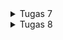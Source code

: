 <details>
<summary>Tugas 7</summary>

# Apa perbedaan utama antara stateless dan stateful widget dalam konteks pengembangan aplikasi Flutter?

**statelessWidget** adalah widget yang tidak dapat berubah sepanjang siklus hidupnya
**statefullWidget** adalah widget yang dapat berubah selama aplikasi berjalan dan memiliki state yang terait dengannya

# Sebutkan seluruh widget yang kamu gunakan untuk menyelesaikan tugas ini dan jelaskan fungsinya masing-masing.

- **MyApp (main.dart)**
root widget aplikasi yang mewakili seluruh aplikasi. Ini adalah bagian utama dari aplikasi yang diinisialisasi dalam fungsi main().
Mengatur tema dan konfigurasi aplikasi.

- **Scaffold (menu.dart)**
kerangka aplikasi yang menyediakan struktur umum, termasuk AppBar dan halaman.
Anda mengatur judul aplikasi di dalam AppBar.

- **SingleChildScrollView (menu.dart)**
widget yang memungkinkan isi halaman untuk discroll ketika diperlukan dan bisa membungkus seluruh konten aplikasi.

- **Padding (menu.dart)**
Padding digunakan untuk menambahkan padding ke dalam widget untuk mengatur jarak dari tepi halaman.

- **Column (menu.dart)**
Column digunakan untuk menampilkan children secara vertikal di app ini saya menggabungkan konten aplikasi dalam Column untuk menjadikannya tampilan vertikal.

- **GridView.count (menu.dart)**
untuk membuat grid layout yang berisi tombol-tombol.

- **ShopCard (menu.dart)**
widget yang saya buat sendiri untuk merepresentasikan setiap tombol.

- **InkWell (menu.dart)**
untuk memberikan respons ketika tombol ditekan. saya mengimplementasikan onTap di sini untuk menampilkan SnackBar saat tombol ditekan.

- **SnackBar (menu.dart)**
untuk menampilkan pesan interaktif yang muncul sementara di bagian bawah layar, saya menggunakannya untuk menampilkan pesan yang sesuai saat tombol ditekan.
# Jelaskan bagaimana cara kamu mengimplementasikan checklist di atas secara step-by-step (bukan hanya sekadar mengikuti tutorial)
- tulis flutter create stock_mates diterminal
- tulis cd stock_mates diterminal
- tulis flutter run di terminal
- tulis flutter run -d chrome di terminal
- buat file menu dart dan import import 'package:flutter/material.dart';
- perbaiki struktur code di main.dart seperti ini
```
import 'package:flutter/material.dart';
import 'package:stock_mates/menu.dart';

void main() {
  runApp(const MyApp());
}

class MyApp extends StatelessWidget {
  const MyApp({super.key});

  // This widget is the root of your application.
  @override
  Widget build(BuildContext context) {
    return MaterialApp(
      title: 'Flutter Demo',
      theme: ThemeData(
        colorScheme: ColorScheme.fromSeed(seedColor: Colors.indigo),
        useMaterial3: true,
      ),
      home: MyHomePage(),
    );
  }
}
```
- perbaiki struktur code di menu.dart seperti ini (notes : saya menambah cardColor untuk bonus )
```
import 'package:flutter/material.dart';

class ShopItem {
  final String name;
  final IconData icon;
  final Color cardColor;

  ShopItem(this.name, this.icon, this.cardColor);
}

class MyHomePage extends StatelessWidget {
  MyHomePage({Key? key}) : super(key: key);

  final List<ShopItem> items = [
    ShopItem("Lihat Item", Icons.checklist, Colors.indigo), // Warna sesuai dengan preferensi Anda
    ShopItem("Tambah Item", Icons.add_shopping_cart, Colors.green), // Warna sesuai dengan preferensi Anda
    ShopItem("Logout", Icons.logout, Colors.red), // Warna sesuai dengan preferensi Anda
  ];


  // This widget is the home page of your application. It is stateful, meaning
  // that it has a State object (defined below) that contains fields that affect
  // how it looks.

  // This class is the configuration for the state. It holds the values (in this
  // case the title) provided by the parent (in this case the App widget) and
  // used by the build method of the State. Fields in a Widget subclass are
  // always marked "final".
  @override
    Widget build(BuildContext context) {
        return Scaffold(
      appBar: AppBar(
        title: const Text(
          'Stock mates',
        ),
      ),
      body: SingleChildScrollView(
        // Widget wrapper yang dapat discroll
        child: Padding(
          padding: const EdgeInsets.all(10.0), // Set padding dari halaman
          child: Column(
            // Widget untuk menampilkan children secara vertikal
            children: <Widget>[
              const Padding(
                padding: EdgeInsets.only(top: 10.0, bottom: 10.0),
                // Widget Text untuk menampilkan tulisan dengan alignment center dan style yang sesuai
                child: Text(
                  'StockMates Shop', // Text yang menandakan toko
                  textAlign: TextAlign.center,
                  style: TextStyle(
                    fontSize: 30,
                    fontWeight: FontWeight.bold,
                  ),
                ),
              ),
              // Grid layout
              GridView.count(
                // Container pada card kita.
                primary: true,
                padding: const EdgeInsets.all(20),
                crossAxisSpacing: 10,
                mainAxisSpacing: 10,
                crossAxisCount: 3,
                shrinkWrap: true,
                children: items.map((ShopItem item) {
                  // Iterasi untuk setiap item
                  return ShopCard(item, item.cardColor);
                }).toList(),
              ),
            ],
          ),
        ),
      ),
    );
  }
}

class ShopCard extends StatelessWidget {
  final ShopItem item;
  final Color cardColor;

  const ShopCard(this.item, this.cardColor, {super.key}); // Constructor

  @override
  Widget build(BuildContext context) {
    return Material(
      color: cardColor,
      child: InkWell(
        // Area responsive terhadap sentuhan
        onTap: () {
          // Memunculkan SnackBar ketika diklik
          ScaffoldMessenger.of(context)
            ..hideCurrentSnackBar()
            ..showSnackBar(SnackBar(
                content: Text("Kamu telah menekan tombol ${item.name}")));
        },
        child: Container(
          // Container untuk menyimpan Icon dan Text
          padding: const EdgeInsets.all(8),
          child: Center(
            child: Column(
              mainAxisAlignment: MainAxisAlignment.center,
              children: [
                Icon(
                  item.icon,
                  color: Colors.white,
                  size: 30.0,
                ),
                const Padding(padding: EdgeInsets.all(3)),
                Text(
                  item.name,
                  textAlign: TextAlign.center,
                  style: const TextStyle(color: Colors.white),
                ),
              ],
            ),
          ),
        ),
      ),
    );
  }
}
```

- tugas selesai dan lakukan git add . , git commit -m "selesai" , git push origin master
# sudah mengerjakan bonus dengan pemberian warna yg berbeda

</details>

<details>
<summary>Tugas 8</summary>

# Jelaskan perbedaan antara Navigator.push() dan Navigator.pushReplacement(), disertai dengan contoh mengenai penggunaan kedua metode tersebut yang tepat!

## Navigator.push()
1. menambahkan layar baru ke tumpukan navigasi.
2. dapat menggunakan metode Navigator.pop() untuk kembali ke layar sebelumnya 
```
Navigator.push(
  context,
  MaterialPageRoute(builder: (context) => SecondScreen()),
);
```
## Navigator.pushReplacement()
1. menggantikan layar saat ini dalam tumpukan navigasi dengan layar baru.Hal ini berarti, layar yang baru ditumpuk ke atas layar yang saat ni ditampilkan, dan layar yang saat ini hilang dari tumpukan
2. tidak bisa kembali ke layar sebelumnya yang berarti metode Navigator.pop() tidak berfungsi 
```
Navigator.pushReplacement(
  context,
  MaterialPageRoute(builder: (context) => SecondScreen()),
);
```
# Jelaskan masing-masing layout widget pada Flutter dan konteks penggunaannya masing-masing!

## Single-child layout widgets
**Align**
Widget Align digunakan untuk mengatur tata letak widget child dalam container dengan presisi berdasarkan Alignment yang ditentukan. 
```
Align(
  alignment: Alignment.center,
  child: Text('Tengah'),
)
```
**AspectRatio**
Widget AspectRatio digunakan untuk mengatur perbandingan aspek widget child. Ini berguna dalam situasi seperti menampilkan gambar dengan perbandingan aspek tertentu. 

```
AspectRatio(
  aspectRatio: 16/9,
  child: Image.asset('gambar.jpg'),
)
```
**Baseline**
Widget Baseline digunakan untuk mengatur widget child berdasarkan garis dasar teks tertentu. Ini berguna saat ingin menyelaraskan teks dalam baris yang berbeda. 
```
Baseline(
  baseline: 18.0,
  baselineType: TextBaseline.alphabetic,
  child: Text('Teks di Dasar'),
)
```
**Center**
Widget Center digunakan untuk secara sederhana menempatkan widget child di tengah container. 
```
Center(
  child: Text('Tengahkan Teks'),
)
```
**ConstrainedBox**
Widget ConstrainedBox digunakan untuk membatasi ukuran widget child dengan batasan yang ditentukan. Ini berguna saat ingin membatasi ukuran widget.
```
ConstrainedBox(
  constraints: BoxConstraints(
    maxWidth: 200,
    maxHeight: 100,
  ),
  child: Text('Teks Terbatas'),
)

```
**Container**
Widget Container digunakan untuk mengelompokkan widget dengan dekorasi tertentu seperti warna latar belakang, batasan, atau jarak. 
```
Container(
  color: Colors.blue,
  width: 100,
  height: 100,
  child: Text('Kotak di dalam Container'),
)

```
**CustomSingleChildLayout**
Widget CustomSingleChildLayout berguna untuk membuat tata letak yang disesuaikan dengan tata letak satu child. 
**Expanded**
Widget Expanded digunakan untuk mengisi ruang kosong dalam widget parent dengan widget child. Ini berguna dalam kasus widget kolom atau baris.
```
Row(
  children: [
    Expanded(
      child: Text('Kiri'),
    ),
    Expanded(
      child: Text('Kanan'),
    ),
  ],
)

```
**FittedBox**
Widget FittedBox mengatur widget child dalam kotak yang diberikan dengan mempertahankan perbandingan aspek child. 
```
FittedBox(
  fit: BoxFit.cover,
  child: Image.asset('gambar.jpg'),
)

```
**FractionallySizedBox**
Widget FractionallySizedBox digunakan untuk mengatur ukuran widget child dalam fraksi dari ukuran parent. 
```
FractionallySizedBox(
  widthFactor: 0.5,
  heightFactor: 0.3,
  child: Container(color: Colors.green),
)

```
**IntrinsicHeight**
Widget IntrinsicHeight digunakan untuk memaksa tinggi widget child sesuai dengan tinggi terbesar dari semua widget child di dalamnya. 
```
IntrinsicHeight(
  child: Column(
    children: [
      Text('Teks 1'),
      Text('Teks 2 yang lebih panjang'),
      Text('Teks 3'),
    ],
  ),
)
```
**IntrinsicWidth**
Widget IntrinsicWidth bekerja dengan prinsip yang sama seperti IntrinsicHeight, tetapi untuk lebar. 
**LimitedBox**
Widget LimitedBox digunakan untuk membatasi ukuran widget child ke ukuran tertentu.
```
LimitedBox(
  maxHeight: 100,
  child: Text('Teks Terbatas'),
)
```
**Offstage**
Widget Offstage digunakan untuk menyembunyikan widget child secara efisien tanpa membebani layout. Ini berguna untuk menonaktifkan widget sementara tanpa menghapusnya dari pohon widget. 
```
Offstage(
  offstage: true, // Atur ke false untuk menampilkan widget
  child: Text('Teks Tersembunyi'),
)
```
**OverflowBox**
Widget OverflowBox memungkinkan widget child untuk melebihi batas widget parent tanpa mengubah ukuran parentnya. Ini berguna saat  ingin membuat efek seperti teks yang meluber dari kotaknya.
```
OverflowBox(
  maxHeight: 100,
  maxWidth: 100,
  child: Text('Teks yang Terlalu Besar'),
)
```
**Padding**
Widget Padding digunakan untuk menambahkan ruang kosong (padding) di sekeliling widget child.
```
Padding(
  padding: EdgeInsets.all(16.0),
  child: Text('Teks dengan Padding'),
)
```
**SizedBox**
Widget SizedBox digunakan untuk mengatur ukuran widget child ke ukuran tertentu, baik tinggi maupun lebar. 
```
SizedBox(
  width: 100,
  height: 50,
  child: Container(color: Colors.red),
)
```
**SizedOverflowBox**
Widget SizedOverflowBox bekerja seperti OverflowBox, tetapi dapat menentukan ukuran yang tepat untuk widget parent. Ini berguna saat ingin mengontrol ukuran widget parent dan mengizinkan widget child meluber. 
```
SizedOverflowBox(
  size: Size(100, 100),
  child: Text('Teks yang Terlalu Besar'),
)
```
**Transform**
Widget Transform digunakan untuk mengubah atau memutar widget child. Ini memungkinkan untuk melakukan transformasi seperti rotasi, skalasi, atau pemindahan.
```
Transform.rotate(
  angle: 45 * math.pi / 180, // Rotasi 45 derajat
  child: Text('Teks Terputar'),
)
```

## Multi-child layout widgets
**Column**
Digunakan untuk mengatur widget dalam satu kolom vertikal 
```
Column(
  children: <Widget>[
    Text('Widget 1'),
    Text('Widget 2'),
    Text('Widget 3'),
  ],
)
```
**CustomMultiChildLayout**
Digunakan untuk mengatur tata letak dengan kontrol penuha tas posisi anak-anaknya.
```
CustomMultiChildLayout(
  delegate: MyDelegate(),
  children: <Widget>[
    LayoutId(
      id: MyId.child1,
      child: Text('Child 1'),
    ),
    LayoutId(
      id: MyId.child2,
      child: Text('Child 2'),
    ),
  ],
)
```
**Flow**
Digunakan untuk mengatur widget dalam tanpa memperhatikan dimensi anak-anak
```
Flow(
  delegate: MyFlowDelegate(),
  children: <Widget>[
    Container(width: 100, height: 100, color: Colors.blue),
    Container(width: 50, height: 50, color: Colors.red),
    Container(width: 80, height: 80, color: Colors.green),
  ],
)
```
**GridView**
Mengatur widget dalam bentuk grid dengan berbagai opsi.
```
GridView.count(
  crossAxisCount: 2, // Jumlah kolom
  children: <Widget>[
    Text('Item 1'),
    Text('Item 2'),
    Text('Item 3'),
  ],
)
```
**IndexedStack**
Menunjukkan hanya satu anak pada suatu waktu berdasarkan indeksnya.Berguna untuk tata letak yang berbeda saat tampilan berubah.
```
IndexedStack(
  index: 0, // Indeks anak yang ditampilkan
  children: <Widget>[
    Text('Page 1'),
    Text('Page 2'),
    Text('Page 3'),
  ],
)
```
**LayoutBuilder**
Memungkinkan anda membuat tata letak yang responsif dengan mengakses informasi tentang batasan yang diberikan oleh parent widget.
```
LayoutBuilder(
  builder: (context, constraints) {
    return Text('Lebar: ${constraints.maxWidth}, Tinggi: ${constraints.maxHeight}');
  },
)
```
**ListBody**
Mengatur widget dalam satu kolom vertikal dengan beberapa aturan tata letak tambahan.
```
ListBody(
  children: <Widget>[
    Text('Item 1'),
    Text('Item 2'),
    Text('Item 3'),
  ],
)
```
**ListView**
Membungkus daftar widget dalam tampilan berulir yang dapat di-scroll.
```
ListView(
  children: <Widget>[
    ListTile(title: Text('Item 1')),
    ListTile(title: Text('Item 2')),
    ListTile(title: Text('Item 3')),
  ],
)
```
**Row**
Digunakan untuk mengatur widget dalam satu baris horizontal.
```Row(
  children: <Widget>[
    Text('Widget 1'),
    Text('Widget 2'),
    Text('Widget 3'),
  ],
)
```
**Stack**
memungkinkan menumpuk anak-anak dalam tumpukan dengan kontrol atas tumpukan dan posisi mereka.
```
Stack(
  children: <Widget>[
    Container(color: Colors.blue, height: 100, width: 100),
    Container(color: Colors.red, height: 50, width: 50),
  ],
)
```
**Table**
Mengatur data dalam bentuk tabel dengan baris dan kolom. Berguna untuk menampilkan data yang terstruktur.
```
Table(
  children: <TableRow>[
    TableRow(
      children: <Widget>[
        Text('Nama'),
        Text('Usia'),
      ],
    ),
    TableRow(
      children: <Widget>[
        Text('John'),
        Text('30'),
      ],
    ),
    TableRow(
      children: <Widget>[
        Text('Alice'),
        Text('25'),
      ],
    ),
  ],
)
```
**Wrap**
Mengatur widget dalam baris horizontal atau vertikal, melingkar jika melebihi lebar atau tinggi yang tersedia.
```Wrap(
  children: <Widget>[
    Chip(label: Text('Tag 1')),
    Chip(label: Text('Tag 2')),
    Chip(label: Text('Tag 3')),
  ],
)
```
## Silver Widgets
**CupertinoSliverNavigationBar**
Memberikan tampilan navigasi bergaya iOS dengan efek tersembunyi saat menggulir.
**CustomScrollView**
Digunakan untuk membuat tampilan berulir yang kompleks dengan menggabungkan berbagai sliver widgets.
**SliverAppBar**
Mengontrol elemen app bar dengan efek tersembunyi saat menggulir pada tampilan berulir.
```
CustomScrollView(
  slivers: <Widget>[
    SliverAppBar(
      title: Text('My App Bar'),
      expandedHeight: 200,
      flexibleSpace: Image.network('https://example.com/image.jpg', fit: BoxFit.cover),
    ),
  ],
)
```
**SliverChildBuilderDelegate**
Membuat daftar elemen yang berasal dari generator fungsi builder.
```
SliverList(
  delegate: SliverChildBuilderDelegate((context, index) {
    return ListTile(title: Text('Item $index'));
  }),
)
```
**SliverChildListDelegate**
Membuat daftar elemen yang berasal dari daftar widget yang diberikan.
```
SliverList(
  delegate: SliverChildListDelegate([
    ListTile(title: Text('Item 1')),
    ListTile(title: Text('Item 2')),
    ListTile(title: Text('Item 3')),
  ]),
)
```
**SliverGrid**
Mengorganisir elemen-elemen dalam bentuk grid di dalam CustomScrollView.
```
SliverGrid(
  gridDelegate: SliverGridDelegateWithFixedCrossAxisCount(
    crossAxisCount: 2, // Jumlah kolom
  ),
  delegate: SliverChildBuilderDelegate((context, index) {
    return Container(color: Colors.blue);
  }),
)
```
**SliverList**
Membuat daftar elemen dalam CustomScrollView.
```SliverList(
  delegate: SliverChildBuilderDelegate((context, index) {
    return ListTile(title: Text('Item $index'));
  }),
)
```
**SliverPadding**
Menambahkan jarak antara elemen-elemen dalam CustomScrollView.
```
SliverPadding(
  padding: EdgeInsets.all(16.0),
  sliver: SliverList(
    delegate: SliverChildBuilderDelegate((context, index) {
      return ListTile(title: Text('Item $index'));
    }),
  ),
)
```
**SliverPersistentHeader**
Membuat header yang tetap di atas saat menggulir dalam CustomScrollView.
```
SliverPersistentHeader(
  pinned: true, // Header akan tetap ada saat digulir
  delegate: MyHeaderDelegate(),
)
```
**SliverToBoxAdapter**
Mengubah widget non-sliver menjadi sliver untuk dimasukkan ke dalam CustomScrollView.
```
SliverToBoxAdapter(
  child: Container(
    height: 200,
    color: Colors.blue,
  ),
)
```

# Sebutkan apa saja elemen input pada form yang kamu pakai pada tugas kali ini dan jelaskan mengapa kamu menggunakan elemen input tersebut!
1. **TextFormField untuk Nama Produk**
- Digunakan untuk menginputkan nama produk.
- Digunakan sebagai name dalam objek Stock.
- Validation digunakan untuk memastikan bahwa input tidak boleh kosong.
  
2. **TextFormField untuk Harga**
- Digunakan untuk menginputkan harga produk.
- Digunakan sebagai price dalam objek Stock.
- Validation digunakan untuk memastikan bahwa input tidak boleh kosong dan harus berupa angka.


3. **TextFormField untuk Jumlah**
Digunakan untuk menginputkan jumlah produk*
Digunakan sebagai amount dalam objek Stock.
Validation digunakan untuk memastikan bahwa input tidak boleh kosong dan harus berupa angka.
TextFormField untuk Deskripsi:

4. **Digunakan untuk menginputkan deskripsi produk**
- Digunakan untuk menginputkan deskripsi produk.
- Digunakan sebagai description dalam objek Stock.
- Validation digunakan untuk memastikan bahwa input tidak boleh kosong.

# Bagaimana penerapan clean architecture pada aplikasi Flutter?**
1. **Tentukan Struktur Proyek**
Bagi proyek menjadi beberapa modul atau paket yang mewakili berbagai lapisan clean architecture seperti Domain, Data, dan Presentation.
2. **Lapisan Domain**
Berisi entitas (Mewakili objek bisnis inti aplikasi), use cases (Mendefinisikan logika bisnis dan operasi yang terkait dengan aplikasi), dan abstraksi repository (Menggambarkan abstraksi untuk mengakses data dan sumber daya eksternal).
3. **Lapisan Data**
Lapisan ini bertanggung jawab atas implementasi concrete dari repository yang didefinisikan di lapisan domain dan berisi implementasi sumber data eksternal seperti API, database, atau penyimpanan lokal.
4. **Lapisan Presentation**
Lapisa yang bertanggung jawab atas semua hal terkait tampilan dan interaksi pengguna. Termasuk widget UI, Logika presentasi, dan manajemen state (dapat menggunakan arsitektur seperti Bloc,Provider, atau MobX).
5. **Dependency Injection (DI)**
Dependency Injection digunakan untuk memasukkan dependensi ke dalam kelas yang kita punya.
6. **Testability**
7. unit test untuk logika bisnis (use cases) dan gunakan framework pengujian untuk menguji widget dan komponen UI.
8. **Management State**
penggunaan manajemen state untuk mengisolasi logika presentasi dan memastikan tampilan tetap bersih.
9.  **Model View Presenter (MVP) atau Model View ViewModel (MVVM)**
Mempertimbangkan penggunaan pola arsitektur ini untuk memisahkan tampilan dari logika aplikasi.
10. **UI terpisah dari bisnis logic**
tampilan hanya untuk menampilkan data dan merespons input, sedagkan logika bisnis ada di lapisan yang lebih dalam.
11. **Handling Error**
menangani error dan memberikan alert ke pengguna.
12. **Routing dan Navigasi**
Mengatur navigasi.

# Jelaskan bagaimana cara kamu mengimplementasikan checklist di atas secara step-by-step! (bukan hanya sekadar mengikuti tutorial)
1. membuat file baru dengan nama stockmates_form.dart di direktori lib/screens dan menambahkan kode berikut di dalam file tersebut:
```
import 'package:flutter/material.dart';
import 'package:stock_mates/widgets/left_drawer.dart';
import 'package:stock_mates/screens/menu.dart';
import 'package:stock_mates/screens/daftarlist.dart';
import 'package:stock_mates/models/stockmates_model.dart';

class ShopFormPage extends StatefulWidget {
  const ShopFormPage({super.key});

  @override
  State<ShopFormPage> createState() => _ShopFormPageState();
}

class _ShopFormPageState extends State<ShopFormPage> {
  final _formKey = GlobalKey<FormState>();
  String _name = "";
  int _price = 0;
  int _amount = 0;
  String _description = "";
  @override
  Widget build(BuildContext context) {
    return Scaffold(
      appBar: AppBar(
        title: const Center(
          child: Text(
            'Form Tambah Produk',
          ),
        ),
        backgroundColor: Colors.indigo,
        foregroundColor: Colors.white,
      ),
      endDrawer: const LeftDrawer(),
      body: Form(
        key: _formKey,
        child: SingleChildScrollView(
          child:Column(
            crossAxisAlignment: CrossAxisAlignment.start,
            children: [
              Padding(
                padding: const EdgeInsets.all(8.0),
                child: TextFormField(
                  decoration: InputDecoration(
                    hintText: "Nama Produk",
                    labelText: "Nama Produk",
                    border: OutlineInputBorder(
                      borderRadius: BorderRadius.circular(5.0),
                    ),
                  ),
                  onChanged: (String? value) {
                    setState(() {
                      _name = value!;
                    });
                  },
                  validator: (String? value) {
                    if (value == null || value.isEmpty) {
                      return "Nama Produk tidak boleh kosong!";
                    }
                    return null;
                  },
                ),
              ),
              Padding(
                padding: const EdgeInsets.all(8.0),
                child: TextFormField(
                  decoration: InputDecoration(
                    hintText: "Harga",
                    labelText: "Harga",
                    border: OutlineInputBorder(
                      borderRadius: BorderRadius.circular(5.0),
                    ),
                  ),
                  onChanged: (String? value) {
                    setState(() {
                      _price = int.parse(value!);
                    });
                  },
                  validator: (String? value) {
                    if (value == null || value.isEmpty) {
                      return "Harga tidak boleh kosong!";
                    }
                    if (int.tryParse(value) == null) {
                      return "Harga harus berupa angka!";
                    }
                    return null;
                  },
                ),
              ),
              Padding(
                padding: const EdgeInsets.all(8.0),
                child: TextFormField(
                  decoration: InputDecoration(
                    hintText: "Jumlah",
                    labelText: "Jumlah",
                    border: OutlineInputBorder(
                      borderRadius: BorderRadius.circular(5.0),
                    ),
                  ),
                  onChanged: (String? value) {
                    setState(() {
                      _amount = int.parse(value!);
                    });
                  },
                  validator: (String? value) {
                    if (value == null || value.isEmpty) {
                      return "Jumlah tidak boleh kosong!";
                    }
                    if (int.tryParse(value) == null) {
                      return "Jumlah harus berupa angka!";
                    }
                    return null;
                  },
                ),
              ),
              Padding(
                padding: const EdgeInsets.all(8.0),
                child: TextFormField(
                  decoration: InputDecoration(
                    hintText: "Deskripsi",
                    labelText: "Deskripsi",
                    border: OutlineInputBorder(
                      borderRadius: BorderRadius.circular(5.0),
                    ),
                  ),
                  onChanged: (String? value) {
                    setState(() {
                      _description = value!;
                    });
                  },
                  validator: (String? value) {
                    if (value == null || value.isEmpty) {
                      return "Deskripsi tidak boleh kosong!";
                    }
                    return null;
                  },
                ),
              ),
              Align(
                alignment: Alignment.bottomCenter,
                child: Padding(
                  padding: const EdgeInsets.all(8.0),
                  child: ElevatedButton(
                    style: ButtonStyle(
                      backgroundColor:
                          MaterialStateProperty.all(Colors.indigo),
                    ),
                    onPressed: () {
                      if (_formKey.currentState!.validate()) {
                        _formKey.currentState!.save();
                        var stock = Stock(name: _name, price: _price,amount: _amount, description: _description);
                        dataStockMates.add(stock);
                        showDialog(
                          context: context,
                          builder: (context) {
                            return AlertDialog(
                              title: const Text('Produk berhasil tersimpan'),
                              content: SingleChildScrollView(
                                child: Column(
                                  crossAxisAlignment:
                                      CrossAxisAlignment.start,
                                  children: [
                                    Text('Nama: $_name'),
                                    Text('Harga: $_price'),
                                    Text('Jumlah: $_amount'),
                                    Text('Deskripsi: $_description'),
                                  ],
                                ),
                              ),
                              actions: [
                                TextButton(
                                  child: const Text('OK'),
                                  onPressed: () {
                                    Navigator.pushReplacement(
                                    context,
                                    MaterialPageRoute(
                                      builder: (context) => MyHomePage(),
                                    ));
                                  },
                                ),
                              ],
                            );
                          },
                        );
                      _formKey.currentState!.reset();
                      }
                    },
                    child: const Text(
                      "Save",
                      style: TextStyle(color: Colors.white),
                    ),
                  ),
                ),
              ),
            ]
          )
        ),
      ),
    );
  }
}
```
2. Membuat folder baru dengan nama widgets di direktori lib dan membuat file baru dengan nama shop_card.dart dan menambahkan kode berikut :
```
import 'package:stock_mates/screens/daftarlist.dart';
import 'package:stock_mates/screens/stockmates_form.dart';
import 'package:flutter/material.dart';
class ShopItem {
  final String name;
  final IconData icon;
  final Color cardColor;

  ShopItem(this.name, this.icon,this.cardColor);
}

class ShopCard extends StatelessWidget {
  final ShopItem item;

  const ShopCard(this.item, {Key? key}) : super(key: key);

  @override
  Widget build(BuildContext context) {
    return Material(
      color: item.cardColor,
      child: InkWell(
        // Area responsive terhadap sentuhan
        onTap: () {
          // Memunculkan SnackBar ketika diklik
          ScaffoldMessenger.of(context)
            ..hideCurrentSnackBar()
            ..showSnackBar(SnackBar(
                content: Text("Kamu telah menekan tombol ${item.name}!")));
          // Navigate ke route yang sesuai (tergantung jenis tombol)
          if (item.name == "Lihat Item") {
            Navigator.push(
                context,
                MaterialPageRoute(
                  builder:  (context) => const DataStockPage(),
                ));
          }

          if (item.name == "Tambah Item") {
            Navigator.push(
                context,
                MaterialPageRoute(
                  builder:  (context) => const ShopFormPage(),
                ));
          }


        },
        child: Container(
          // Container untuk menyimpan Icon dan Text
          padding: const EdgeInsets.all(8),
          child: Center(
            child: Column(
              mainAxisAlignment: MainAxisAlignment.center,
              children: [
                Icon(
                  item.icon,
                  color: Colors.white,
                  size: 30.0,
                ),
                const Padding(padding: EdgeInsets.all(3)),
                Text(
                  item.name,
                  textAlign: TextAlign.center,
                  style: const TextStyle(color: Colors.white),
                ),
              ],
            ),
          ),
        ),
      ),
    );
  }
}
```
3. buka file daftarlist_form.dart dan menambahkan kode berikut di antara kode dataStockMates.add(stock); dan _formKey.currentState!.reset(); :
```showDialog(
                          context: context,
                          builder: (context) {
                            return AlertDialog(
                              title: const Text('Produk berhasil tersimpan'),
                              content: SingleChildScrollView(
                                child: Column(
                                  crossAxisAlignment:
                                      CrossAxisAlignment.start,
                                  children: [
                                    Text('Nama: $_name'),
                                    Text('Harga: $_price'),
                                    Text('Jumlah: $_amount'),
                                    Text('Deskripsi: $_description'),
                                  ],
                                ),
                              ),
                              actions: [
                                TextButton(
                                  child: const Text('OK'),
                                  onPressed: () {
                                    Navigator.pushReplacement(
                                    context,
                                    MaterialPageRoute(
                                      builder: (context) => MyHomePage(),
                                    ));
                                  },
                                ),
                              ],
                            );
                          },
                        );
                      _formKey.currentState!.reset();
``` 
4. membuat file baru dengan nama left_drawer.dart di direktori lib/widgets dan menambahkan kode berikut di dalamnya :
   
```
import 'package:flutter/material.dart';
import 'package:stock_mates/screens/menu.dart';
import 'package:stock_mates/screens/stockmates_form.dart';

class LeftDrawer extends StatelessWidget {
  const LeftDrawer({super.key});

  @override
  Widget build(BuildContext context) {
    return Drawer(
      child: ListView(
        children: [
          const DrawerHeader(
            decoration: BoxDecoration(
              color: Colors.indigo,
            ),
            child: Column(
              children: [
                Text(
                  'Stock Mates List',
                  textAlign: TextAlign.center,
                  style: TextStyle(
                    fontSize: 30,
                    fontWeight: FontWeight.bold,
                    color: Colors.white,
                  ),
                ),
                Padding(padding: EdgeInsets.all(10)),
                Text("Catat seluruh keperluan belanjamu di sini!",
                    textAlign: TextAlign.center,
                    style: TextStyle(
                      fontSize:15,
                      color: Colors.white,
                      fontWeight: FontWeight.normal,
                    ),
                    ),
              ],
            ),
          ),

          ListTile(
            leading: const Icon(Icons.home_outlined),
            title: const Text('Halaman Utama'),
            // Bagian redirection ke MyHomePage
            onTap: () {
              Navigator.pushReplacement(
                  context,
                  MaterialPageRoute(
                    builder: (context) => MyHomePage(),
                  ));
            },
          ),
          ListTile(
            leading: const Icon(Icons.add_shopping_cart),
            title: const Text('Tambah Produk'),
            // Bagian redirection ke ShopFormPage
            onTap: () {
              /*
              setelah halaman ShopFormPage sudah dibuat.
              */
              Navigator.pushReplacement(
                context,
                MaterialPageRoute(builder: (context) => const ShopFormPage())
              );
            },
          ),

        ],
      ),
    );
  }
}
```
**Bonus**
5. membuat file model baru dengan nama stockmates_model.dart di direktori lib/models dan menambahkan kode berikut di dalamnya :
  
import 'package:flutter/material.dart';

class Stock {
  String? name;
  int? price;
  int? amount;
  String? description;

  Stock({
    required this.name,
    required this.price,
    required this.amount,
    required this.description,
  });

  Widget show() {
      return Card(
        color: const Color.fromARGB(255, 253, 253, 253),
        shape: RoundedRectangleBorder(
          borderRadius: BorderRadius.circular(15),
          
          side: const BorderSide(
            color: Color.fromARGB(255, 156, 156, 156),
          ),
        ),
        elevation: 2,
        shadowColor: Colors.black,
        child: ListTile(
          title: Text(
            "$name",
            style: const TextStyle(
              fontSize: 20,
              fontWeight: FontWeight.w400,
              color: Color.fromARGB(255, 3, 3, 3)
            ),
          ),
          subtitle: Text(
            "$description\nJumlah: $amount \nHarga: $price"
            )
        ),
      );
    }
}

</details>